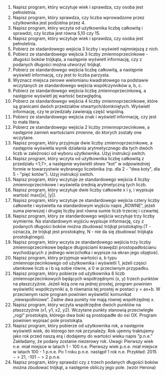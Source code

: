 01. Napisz program, który wczytuje wiek i sprawdza, czy osoba jest pełnoletnia.  
02. Napisz program, który sprawdza, czy liczba wprowadzone przez użytkownika jest podzielna przez 4.  
03. Napisz program, który wczyta od użytkownika liczbę całkowitą i sprawdzi, czy liczba jest równa 5,10 czy 15. 
04. Napisz program, który wczytuje wiek i sprawdza, czy osoba jest pełnoletnia.
04. Pobierz ze stadardowego wejścia 3 liczby i wyświetl najmniejszą z nich.  
05. Pobierz ze standardowego wejścia 3 liczby zmiennoprzecinkowe - długości boków trójkąta, a następnie wyświetl informację, czy z podanych długości można utworzyć trójkąt.  
06. Pobierz ze standardowego wejścia liczbę całkowitą, a następnie wyświetl informację, czy jest to liczba parzysta.  
07. Wyznacz miejsca zerowe wielomianu kwadratowego na podstawie wczytanych ze standardowego wejścia współczynników a, b, c.  
08. Pobierz ze standardowego wejścia liczbę zmiennoprzecinkową, a następnie wyświetl jej wartość bezwględną.  
09. Pobierz ze standardowego wejścia 4 liczby zmiennoprzecinkowe, które są granicami dwóch przedziałów otwartych/domkniętych. Wyświetl informację, czy te przedziały zawierają część wspólną.  
10. Pobierz ze standardowego wejścia znak i wyświetl informację, czy jest to mała litera.  
11. Pobierz ze standardowego wejścia 2 liczby zmiennoprzecinkowe, a następnie zamień wartościami zmienne, do ktorych zostały one wczytane.  
12. Napisz program, który przyjmuje dwie liczby zmiennoprzecinkowe, a następnie wyświetla wynik działania arytmetycznego dla tych dwóch liczb w zależności od wyboru użytkownika. Użyj instrukcji switch.  
13. Napisz program, który wczyta od użytkownika liczbę całkowitą z przedziału <1;7>, a następnie wyświetli słowo "kot" w odpowiedniej formie w towarzystwie wybranego liczebnika (np. dla 2 - "dwa koty", dla 5 - "pięć kotów"). Uzyj instrukcji switch. 
14. Napisz program, który wczytuje ze standardowego wejścia 4 liczby zmiennoprzecinkowe i wyświetla średnią arytmetyczną tych liczb.
15. Napisz program, który wczytuje dwie liczby całkowite x i y, i wypisuje wartość max(|x|, |y|).
16. Napisz program, który wczytuje ze standardowego wejścia cztery liczby całkowite i wyświetla na standardowym wyjściu napis „ROWNE”, jeżeli suma pierwszej i drugiej liczby jest równa sumie liczb trzeciej i czwartej.
17. Napisz program, który ze standardowego wejścia wczytuje trzy liczby wymierne. Na standardowym wyjściu wypisuje informację, czy z podanych długości boków można zbudować trójkąt prostokątny.(T - oznacza, że trójkąt jest prostokątny, N - nie da się zbudować trójkąta prostokątnego).
18. Napisz program, który wczyta ze standardowego wejścia trzy liczby zmiennoprzecinkowe będące długościami krawędzi prostopadłościanu wychodzących z jednego wierzchołka i wypisze na ekran jego objętość.
20. Napisz program, który przyjmuje wartości a, b typu zmiennoprzecinkowego od użytkownika i wyświetli 1, jeżeli części ułamkowe liczb a i b są sobie równe, a 0 w przeciwnym przypadku.
21. Napisz program, który pobierze od użytkownika 6 liczb zmiennoprzecinkowych będących współrzędnymi (x, y) trzech punktów na płaszczyźnie. Jeżeli leżą one na jednej prostej, program powinien wyświetlić współczynniki a, b równania tej prostej w postaci y = ax+b. W przeciwnym razie program powinien wyświetlić komunikat „niewspolliniowe”. Żadne dwa punkty nie mają równej współrzędnej x.
22. Napisz program, który wczyta współrzędne dwóch punktów na płaszczyźnie (x1, y1, x2, y2). Wczytane punkty stanowią przeciwległe „rogi” prostokąta, którego dwa boki są prostopadłe do osi OX. Program powinien wypisać pole prostokąta.
23. Napisz program, który pobierze od użytkownika rok, a następnie wyświetli wiek, do którego ten rok przynależy. Rok ujemny traktujemy jako rok przed naszą erą i dodajemy do wartości wieku napis ”p.n.e.” Zakładamy, że podany zostanie niezerowy rok. Uwagi: Pierwszy wiek n.e. miał miejsce w latach 1 - 100 n.e. Pierwszy wiek p.n.e. miał miejsce w latach 100 - 1 p.n.e. Po 1 roku p.n.e. nastąpił 1 rok n.e.
Przykład: 2015 − > 21, -101 − > 2 p.n.e.  
24. Napisz program, który sprawdzi czy z trzech podanych długości boków można zbudować trójkąt, a następnie obliczy jego pole. (wzór Herona)